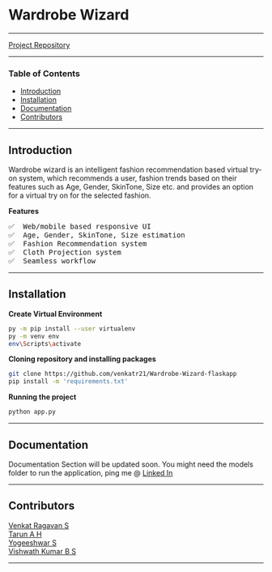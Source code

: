 # Wardrobe Wizard

---

<a href="https://github.com/venkatr21/Wardrobe-Wizard-flaskapp">Project Repository</a>

---

### Table of Contents

- [ Introduction ](#Introduction)
- [ Installation](#Installation)
- [ Documentation](#Documentation)
- [ Contributors](#Contributors)

---

<a name="Introduction" />

## Introduction

Wardrobe wizard is an intelligent fashion recommendation based virtual try-on system, which recommends a user, fashion trends based on their features such as Age, Gender, SkinTone, Size etc. and provides an option for a virtual try on for the selected fashion.

**Features**

<pre>
✅  Web/mobile based responsive UI
✅  Age, Gender, SkinTone, Size estimation 
✅  Fashion Recommendation system
✅  Cloth Projection system  
✅  Seamless workflow
</pre>

---

<a name="Installation" />

## Installation

**Create Virtual Environment**

```bash
py -m pip install --user virtualenv
py -m venv env
env\Scripts\activate
```

**Cloning repository and installing packages**

```bash
git clone https://github.com/venkatr21/Wardrobe-Wizard-flaskapp
pip install -m 'requirements.txt'
```

**Running the project**

```bash
python app.py
```

---

<a name="Documentation" />

## Documentation

Documentation Section will be updated soon.
You might need the models folder to run the application, ping me @ <a href="https://www.linkedin.com/in/venkat-ragavan-29952118b/">Linked In </a>

---

<a name="Contributors" />

## Contributors

<a href="https://github.com/venkatr21">Venkat Ragavan S</a><br>
<a href="https://github.com/Tarun0607">Tarun A H</a><br>
<a href="https://github.com/Yogee07">Yogeeshwar S</a><br>
<a href="https://github.com/VichuVishwa26">Vishwath Kumar B S</a><br>

---
